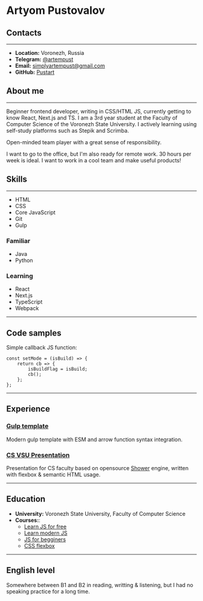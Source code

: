 # Artyom Pustovalov

## Contacts

***

- **Location:** Voronezh, Russia
- **Telegram:** [@artempust](https://t.me/artempust)
- **Email:** simplyartempust@gmail.com
- **GitHub:** [Pustart](https://github.com/pustart)

## About me

***
Beginner frontend developer, writing in CSS/HTML JS, currently getting to know React, Next.js and TS. I am a 3rd year student at the Faculty of Computer Science of the Voronezh State University. I actively learning using self-study platforms such as Stepik and Scrimba.

Open-minded team player with a great sense of responsibility.

I want to go to the office, but I'm also ready for remote work. 30 hours per week is ideal. I want to work in a cool team and make useful products!

## Skills

***

- HTML
- CSS
- Core JavaScript
- Git
- Gulp

### Familiar

- Java
- Python

### Learning

- React
- Next.js
- TypeScript
- Webpack

***

## Code samples

Simple callback JS function:

```
const setMode = (isBuild) => {
    return cb => {
        isBuildFlag = isBuild;
        cb();
    };
};
```

***

## Experience

### [Gulp template](https://github.com/pustart/gulp-template)

Modern gulp template with ESM and arrow function syntax integration.

### [CS VSU Presentation](https://github.com/pustart/cs-vsu-presentation)

Presentation for CS faculty based on opensource [Shower](https://github.com/shower/shower) engine, written with flexbox & semantic HTML usage.

***

## Education

- **University:** Voronezh State University, Faculty of Computer Science
- **Courses:**:
  - [Learn JS for free](https://scrimba.com/learn/learnjavascript)
  - [Learn modern JS](https://scrimba.com/learn/es6)
  - [JS for begginers](https://stepik.org/course/2223/info)
  - [CSS flexbox](https://learn.purpleschool.ru/student/courses/03a62147-4f7d-4927-bc9d-63cc0fd71b84/lessons)

***

## English level

Somewhere between B1 and B2 in reading, writting & listening, but I had no speaking practice for a long time.
